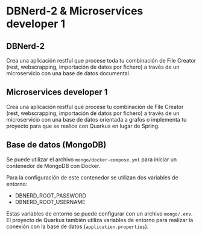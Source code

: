 # DBNerd-2 & Microservices developer 1
## DBNerd-2
Crea una aplicación restful que procese toda tu combinación de File Creator (rest, webscrapping, importación de datos por fichero) a través de un microservicio con una base de datos documental.
## Microservices developer 1
Crea una aplicación restful que procese tu combinación de File Creator (rest, webscrapping, importación de datos por fichero) a través de un microservicio con una base de datos orientada a grafos o implementa tu proyecto para que se realice con Quarkus en lugar de Spring.
## Base de datos (MongoDB)
Se puede utilizar el archivo `mongo/docker-compose.yml` para iniciar un contenedor de MongoDB con Docker.

Para la configuración de este contenedor se utilizan dos variables de entorno:
- DBNERD_ROOT_PASSWORD
- DBNERD_ROOT_USERNAME

Estas variables de entorno se puede configurar con un archivo `mongo/.env`. El proyecto de Quarkus también utiliza variables de entorno para realizar la conexión con la base de datos (`application.properties`).